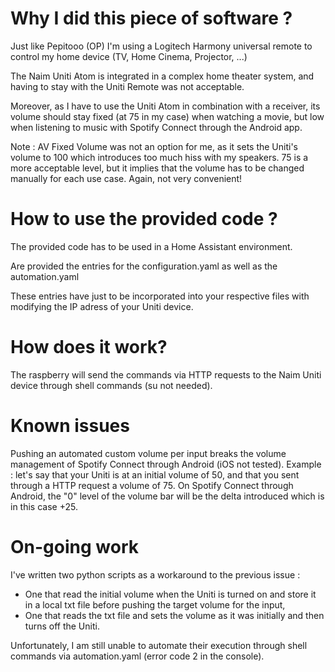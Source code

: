 # Why I did this piece of software ?

Just like Pepitooo (OP) I'm using a Logitech Harmony universal remote to control my home device (TV, Home Cinema, Projector, ...)

The Naim Uniti Atom is integrated in a complex home theater system, and having to stay with the Uniti Remote was not acceptable.

Moreover, as I have to use the Uniti Atom in combination with a receiver, its volume should stay fixed (at 75 in my case) when watching a movie, but low when listening to music with Spotify Connect through the Android app.

Note : AV Fixed Volume was not an option for me, as it sets the Uniti's volume to 100 which introduces too much hiss with my speakers. 75 is a more acceptable level, but it implies that the volume has to be changed manually for each use case. Again, not very convenient!

# How to use the provided code ?

The provided code has to be used in a Home Assistant environment.

Are provided the entries for the configuration.yaml as well as the automation.yaml

These entries have just to be incorporated into your respective files with modifying the IP adress of your Uniti device.

# How does it work?

The raspberry will send the commands via HTTP requests to the Naim Uniti device through shell commands (su not needed).

# Known issues

Pushing an automated custom volume per input breaks the volume management of Spotify Connect through Android (iOS not tested).
Example : let's say that your Uniti is at an initial volume of 50, and that you sent through a HTTP request a volume of 75. On Spotify Connect through Android, the "0" level of the volume bar will be the delta introduced which is in this case +25. 

# On-going work
I've written two python scripts as a workaround to the previous issue :
- One that read the initial volume when the Uniti is turned on and store it in a local txt file before pushing the target volume for the input,
- One that reads the txt file and sets the volume as it was initially and then turns off the Uniti.

Unfortunately, I am still unable to automate their execution through shell commands via automation.yaml (error code 2 in the console).
